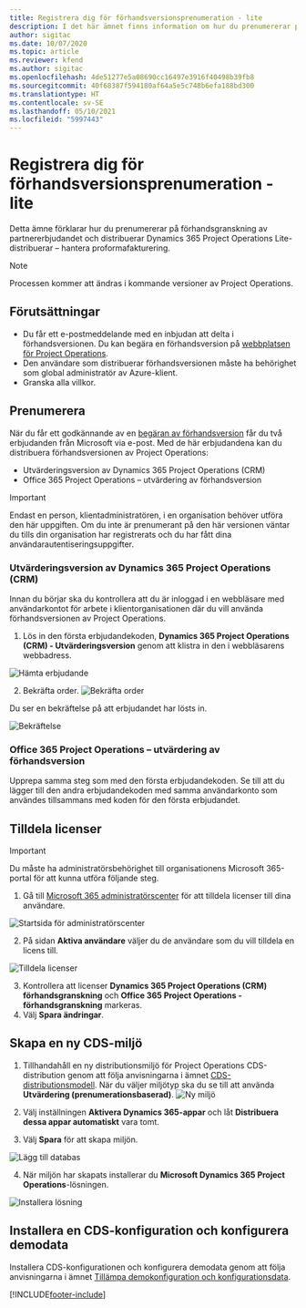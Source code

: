 ```yaml
---
title: Registrera dig för förhandsversionsprenumeration - lite
description: I det här ämnet finns information om hur du prenumererar på och distribuerar Project Operations enkel distribution – avtal till proforma-fakturering.
author: sigitac
ms.date: 10/07/2020
ms.topic: article
ms.reviewer: kfend
ms.author: sigitac
ms.openlocfilehash: 4de51277e5a08690cc16497e3916f40498b39fb8
ms.sourcegitcommit: 40f68387f594180af64a5e5c748b6efa188bd300
ms.translationtype: HT
ms.contentlocale: sv-SE
ms.lasthandoff: 05/10/2021
ms.locfileid: "5997443"
---
```

# <a name="sign-up-for-a-preview-subscription---lite"></a>Registrera dig för förhandsversionsprenumeration - lite 

Detta ämne förklarar hur du prenumererar på förhandsgranskning av partnererbjudandet och distribuerar Dynamics 365 Project Operations Lite-distribuerar – hantera proformafakturering.

> [!NOTE]
> Processen kommer att ändras i kommande versioner av Project Operations.

## <a name="prerequisites"></a>Förutsättningar

- Du får ett e-postmeddelande med en inbjudan att delta i förhandsversionen. Du kan begära en förhandsversion på [webbplatsen för Project Operations](https://dynamics.microsoft.com/en-us/project-operations/overview/).
- Den användare som distribuerar förhandsversionen måste ha behörighet som global administratör av Azure-klient.
- Granska alla villkor.

## <a name="subscribe"></a>Prenumerera

När du får ett godkännande av en [begäran av förhandsversion](https://forms.office.com/FormsPro/Pages/ResponsePage.aspx?id=v4j5cvGGr0GRqy180BHbR56j8lZs0FdAvwT75_WNFyxUMkRDV1NYQU5TNjE2VjhKOVBUNVg2R0s1NC4u) får du två erbjudanden från Microsoft via e-post. Med de här erbjudandena kan du distribuera förhandsversionen av Project Operations:

- Utvärderingsversion av Dynamics 365 Project Operations (CRM)
- Office 365 Project Operations – utvärdering av förhandsversion

> [!IMPORTANT]
> Endast en person, klientadministratören, i en organisation behöver utföra den här uppgiften. Om du inte är prenumerant på den här versionen väntar du tills din organisation har registrerats och du har fått dina användarautentiseringsuppgifter.

### <a name="dynamics-365-project-operations-crm---preview-trial"></a>Utvärderingsversion av Dynamics 365 Project Operations (CRM) 

Innan du börjar ska du kontrollera att du är inloggad i en webbläsare med användarkontot för arbete i klientorganisationen där du vill använda förhandsversionen av Project Operations.

1. Lös in den första erbjudandekoden, **Dynamics 365 Project Operations (CRM) - Utvärderingsversion** genom att klistra in den i webbläsarens webbadress.

![Hämta erbjudande](./media/16RedeemFirstOfferNew.png)

2. Bekräfta order.
![Bekräfta order](./media/17ConfirmOrderNew.png)

Du ser en bekräftelse på att erbjudandet har lösts in.

![Bekräftelse](./media/18OrderConfirmationNew.png)

### <a name="office-365-project-operations---preview-trial"></a>Office 365 Project Operations – utvärdering av förhandsversion

Upprepa samma steg som med den första erbjudandekoden. Se till att du lägger till den andra erbjudandekoden med samma användarkonto som användes tillsammans med koden för den första erbjudandet.

## <a name="assign-licenses"></a>Tilldela licenser

> [!IMPORTANT]
> Du måste ha administratörsbehörighet till organisationens Microsoft 365-portal för att kunna utföra följande steg.


1. Gå till [Microsoft 365 administratörscenter](https://portal.office.com/) för att tilldela licenser till dina användare.

![Startsida för administratörscenter](./media/14AdminPortal.png)

2. På sidan **Aktiva användare** väljer du de användare som du vill tilldela en licens till.

![Tilldela licenser](./media/15AssignLicenses.png)

3. Kontrollera att licenser **Dynamics 365 Project Operations (CRM) förhandsgranskning** och **Office 365 Project Operations - förhandsgranskning** markeras. 
4. Välj **Spara ändringar**.

## <a name="create-a-new-cds-environment"></a>Skapa en ny CDS-miljö

1. Tillhandahåll en ny distributionsmiljö för Project Operations CDS-distribution genom att följa anvisningarna i ämnet [CDS-distributionsmodell](lite-deployment.md). När du väljer miljötyp ska du se till att använda **Utvärdering (prenumerationsbaserad)**.
![Ny miljö](./media/19CreateEnvironment.png)

2. Välj inställningen **Aktivera Dynamics 365-appar** och låt **Distribuera dessa appar automatiskt** vara tomt.  
3. Välj **Spara** för att skapa miljön.

![Lägg till databas](./media/20CreateEnvironment1.png)

4. När miljön har skapats installerar du **Microsoft Dynamics 365 Project Operations**-lösningen. 

![Installera lösning](./media/21InstallSolution.png)

## <a name="install-a-cds-configuration-and-setup-demo-data"></a>Installera en CDS-konfiguration och konfigurera demodata

Installera CDS-konfigurationen och konfigurera demodata genom att följa anvisningarna i ämnet [Tillämpa demokonfiguration och konfigurationsdata](lite-apply-demo-setup-config-data.md).


[!INCLUDE[footer-include](../includes/footer-banner.md)]
